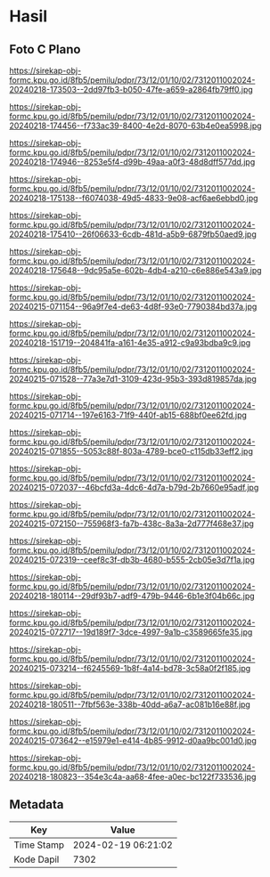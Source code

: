 # Hasil

## Foto C Plano

https://sirekap-obj-formc.kpu.go.id/8fb5/pemilu/pdpr/73/12/01/10/02/7312011002024-20240218-173503--2dd97fb3-b050-47fe-a659-a2864fb79ff0.jpg

https://sirekap-obj-formc.kpu.go.id/8fb5/pemilu/pdpr/73/12/01/10/02/7312011002024-20240218-174456--f733ac39-8400-4e2d-8070-63b4e0ea5998.jpg

https://sirekap-obj-formc.kpu.go.id/8fb5/pemilu/pdpr/73/12/01/10/02/7312011002024-20240218-174946--8253e5f4-d99b-49aa-a0f3-48d8dff577dd.jpg

https://sirekap-obj-formc.kpu.go.id/8fb5/pemilu/pdpr/73/12/01/10/02/7312011002024-20240218-175138--f6074038-49d5-4833-9e08-acf6ae6ebbd0.jpg

https://sirekap-obj-formc.kpu.go.id/8fb5/pemilu/pdpr/73/12/01/10/02/7312011002024-20240218-175410--26f06633-6cdb-481d-a5b9-6879fb50aed9.jpg

https://sirekap-obj-formc.kpu.go.id/8fb5/pemilu/pdpr/73/12/01/10/02/7312011002024-20240218-175648--9dc95a5e-602b-4db4-a210-c6e886e543a9.jpg

https://sirekap-obj-formc.kpu.go.id/8fb5/pemilu/pdpr/73/12/01/10/02/7312011002024-20240215-071154--96a9f7e4-de63-4d8f-93e0-7790384bd37a.jpg

https://sirekap-obj-formc.kpu.go.id/8fb5/pemilu/pdpr/73/12/01/10/02/7312011002024-20240218-151719--204841fa-a161-4e35-a912-c9a93bdba9c9.jpg

https://sirekap-obj-formc.kpu.go.id/8fb5/pemilu/pdpr/73/12/01/10/02/7312011002024-20240215-071528--77a3e7d1-3109-423d-95b3-393d819857da.jpg

https://sirekap-obj-formc.kpu.go.id/8fb5/pemilu/pdpr/73/12/01/10/02/7312011002024-20240215-071714--197e6163-71f9-440f-ab15-688bf0ee62fd.jpg

https://sirekap-obj-formc.kpu.go.id/8fb5/pemilu/pdpr/73/12/01/10/02/7312011002024-20240215-071855--5053c88f-803a-4789-bce0-c115db33eff2.jpg

https://sirekap-obj-formc.kpu.go.id/8fb5/pemilu/pdpr/73/12/01/10/02/7312011002024-20240215-072037--46bcfd3a-4dc6-4d7a-b79d-2b7660e95adf.jpg

https://sirekap-obj-formc.kpu.go.id/8fb5/pemilu/pdpr/73/12/01/10/02/7312011002024-20240215-072150--755968f3-fa7b-438c-8a3a-2d777f468e37.jpg

https://sirekap-obj-formc.kpu.go.id/8fb5/pemilu/pdpr/73/12/01/10/02/7312011002024-20240215-072319--ceef8c3f-db3b-4680-b555-2cb05e3d7f1a.jpg

https://sirekap-obj-formc.kpu.go.id/8fb5/pemilu/pdpr/73/12/01/10/02/7312011002024-20240218-180114--29df93b7-adf9-479b-9446-6b1e3f04b66c.jpg

https://sirekap-obj-formc.kpu.go.id/8fb5/pemilu/pdpr/73/12/01/10/02/7312011002024-20240215-072717--19d189f7-3dce-4997-9a1b-c3589665fe35.jpg

https://sirekap-obj-formc.kpu.go.id/8fb5/pemilu/pdpr/73/12/01/10/02/7312011002024-20240215-073214--f6245569-1b8f-4a14-bd78-3c58a0f2f185.jpg

https://sirekap-obj-formc.kpu.go.id/8fb5/pemilu/pdpr/73/12/01/10/02/7312011002024-20240218-180511--7fbf563e-338b-40dd-a6a7-ac081b16e88f.jpg

https://sirekap-obj-formc.kpu.go.id/8fb5/pemilu/pdpr/73/12/01/10/02/7312011002024-20240215-073642--e15979e1-e414-4b85-9912-d0aa9bc001d0.jpg

https://sirekap-obj-formc.kpu.go.id/8fb5/pemilu/pdpr/73/12/01/10/02/7312011002024-20240218-180823--354e3c4a-aa68-4fee-a0ec-bc122f733536.jpg


## Metadata

| Key        | Value               |
| ---------- | ------------------- |
| Time Stamp | 2024-02-19 06:21:02 |
| Kode Dapil | 7302                |



